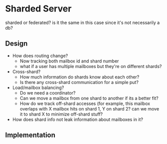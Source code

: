 # Sharded Server

sharded or federated? is it the same in this case since it's not necessarily a db?

## Design

* How does routing change?
	* Now tracking both mailbox id and shard number
	* what if a user has multiple mailboxes but they're on different shards?
* Cross-shard?
	* How much information do shards know about each other?
	* Is there any cross-shard communication for a simple put?
* Load/mailbox balancing?
	* Do we need a coordinator?
	* Can we move a mailbox from one shard to another if its a better fit?
	* How do we track off-shard accesses (for example, this mailbox overlaps with X mailbox hits on shard 1, Y on shard 2? can we move it to shard X to minimize off-shard stuff?
* How does shard info not leak information about mailboxes in it?


## Implementation

## 

